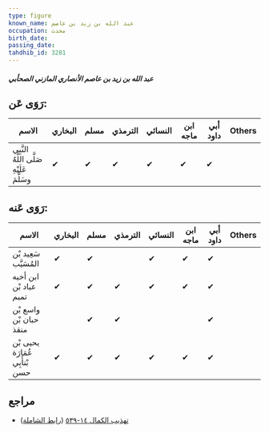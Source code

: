 ```yaml
---
type: figure
known_name: عبد الله بن زيد بن عاصم
occupation: محدث
birth_date:
passing_date:
tahdhib_id: 3281
---
```

##### عبد الله بن زيد بن عاصم الأنصاري المازني الصحأبي

## رَوَى عَن:
| الاسم                                     | البخاري | مسلم | الترمذي | النسائي | ابن ماجه | أبي داود | Others |
| ----------------------------------------- | ------- | ---- | ------- | ------- | -------- | -------- | ------ |
| النَّبِي صَلَّى اللَّهُ عَلَيْهِ وسَلَّمَ | ✔       | ✔    | ✔       | ✔       | ✔        | ✔        |        |
## رَوَى عَنه:
| الاسم                          | البخاري | مسلم | الترمذي | النسائي | ابن ماجه | أبي داود | Others |
| ------------------------------ | ------- | ---- | ------- | ------- | -------- | -------- | ------ |
| سَعِيد بْن المُسَيَّب          | ✔       | ✔    |         | ✔       | ✔        | ✔        |        |
| ابن أخيه عباد بْن تميم         | ✔       | ✔    | ✔       | ✔       | ✔        | ✔        |        |
| واسع بْن حبان بْن منقذ         |         | ✔    | ✔       |         |          | ✔        |        |
| يحيى بْن عُمَارَة بْنأَبِي حسن | ✔       | ✔    | ✔       | ✔       | ✔        | ✔        |        |
## مراجع
- [تهذيب الكمال ١٤-٥٣٩](obsidian://open?vault=Tahdhib-al-Kamal&file=Figures/٣٢٨١-عبد%20الله%20بن%20زيد%20بن%20عاصم%20الأنصاري%20المازني%20الصحأبي) ([رابط الشاملة](https://shamela.ws/book/3722/7467))
